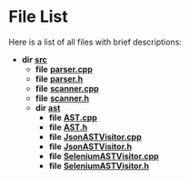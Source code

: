 
# File List

Here is a list of all files with brief descriptions:


* **dir** [**src**](dir_68267d1309a1af8e8297ef4c3efbcdba.md)     
    * **file** [**parser.cpp**](parser_8cpp.md) 
    * **file** [**parser.h**](parser_8h.md)     
    * **file** [**scanner.cpp**](scanner_8cpp.md)     
    * **file** [**scanner.h**](scanner_8h.md)     
    * **dir** [**ast**](dir_203e5988f1ed315d29383d699972de6f.md)     
        * **file** [**AST.cpp**](AST_8cpp.md) 
        * **file** [**AST.h**](AST_8h.md)     
        * **file** [**JsonASTVisitor.cpp**](JsonASTVisitor_8cpp.md)     
        * **file** [**JsonASTVisitor.h**](JsonASTVisitor_8h.md)     
        * **file** [**SeleniumASTVisitor.cpp**](SeleniumASTVisitor_8cpp.md) 
        * **file** [**SeleniumASTVisitor.h**](SeleniumASTVisitor_8h.md)     

